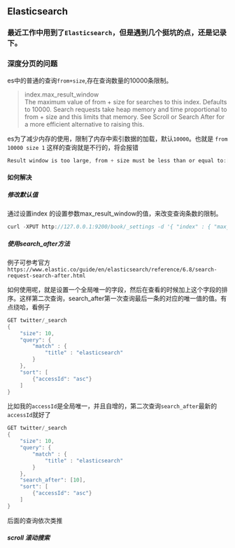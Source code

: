 ## Elasticsearch

### 最近工作中用到了`Elasticsearch`，但是遇到几个挺坑的点，还是记录下。

### 深度分页的问题

es中的普通的查询`from+size`,存在查询数量的10000条限制。  

> index.max_result_window  
> The maximum value of from + size for searches to this index. Defaults to 10000. Search requests take heap memory and time proportional to from + size and this limits that memory. See Scroll or Search After for a more efficient alternative to raising this.

es为了减少内存的使用，限制了内存中索引数据的加载，默认`10000`。也就是
``
from 10000
size 1
``
这样的查询就是不行的，将会报错

````go
Result window is too large, from + size must be less than or equal to:[10000] but was [10500]. See the scroll api for a more efficient way to requestlarge data sets. This limit can be set by changing the[index.max_result_window] index level parameter
````

#### 如何解决

##### 修改默认值

通过设置index 的设置参数max_result_window的值，来改变查询条数的限制。

```go
curl -XPUT http://127.0.0.1:9200/book/_settings -d '{ "index" : { "max_result_window" : 200000000}}'
```

##### 使用search_after方法

例子可参考官方`https://www.elastic.co/guide/en/elasticsearch/reference/6.8/search-request-search-after.html`  

如何使用呢，就是设置一个全局唯一的字段，然后在查看的时候加上这个字段的排序。这样第二次查询，search_after第一次查询最后一条的对应的唯一值的值。有点绕哈，看例子  

```go
GET twitter/_search
{
    "size": 10,
    "query": {
        "match" : {
            "title" : "elasticsearch"
        }
    },
    "sort": [
        {"accessId": "asc"}      
    ]
}
```

比如我的`accessId`是全局唯一，并且自增的，第二次查询`search_after`最新的`accessId`就好了

```go
GET twitter/_search
{
    "size": 10,
    "query": {
        "match" : {
            "title" : "elasticsearch"
        }
    },
    "search_after": [10],
    "sort": [
        {"accessId": "asc"}
    ]
}
```
后面的查询依次类推

##### scroll 滚动搜索
